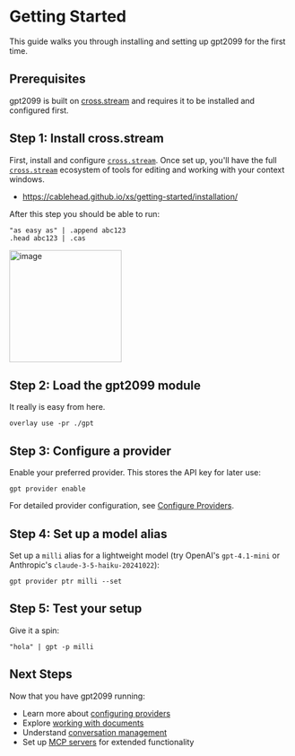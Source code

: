 # Getting Started

This guide walks you through installing and setting up gpt2099 for the first time.

## Prerequisites

gpt2099 is built on [cross.stream](https://github.com/cablehead/xs) and requires it to be installed
and configured first.

## Step 1: Install cross.stream

First, install and configure [`cross.stream`](https://github.com/cablehead/xs). Once set up, you'll
have the full [`cross.stream`](https://github.com/cablehead/xs) ecosystem of tools for editing and
working with your context windows.

- https://cablehead.github.io/xs/getting-started/installation/

After this step you should be able to run:

```nushell
"as easy as" | .append abc123
.head abc123 | .cas
```

<img height="200" alt="image" src="https://github.com/user-attachments/assets/dcff4ecf-e708-42fc-8cac-573375003320" />

## Step 2: Load the gpt2099 module

It really is easy from here.

```nushell
overlay use -pr ./gpt
```

## Step 3: Configure a provider

Enable your preferred provider. This stores the API key for later use:

```nushell
gpt provider enable
```

For detailed provider configuration, see [Configure Providers](how-to/configure-providers.md).

## Step 4: Set up a model alias

Set up a `milli` alias for a lightweight model (try OpenAI's `gpt-4.1-mini` or Anthropic's
`claude-3-5-haiku-20241022`):

```nushell
gpt provider ptr milli --set
```

## Step 5: Test your setup

Give it a spin:

```nushell
"hola" | gpt -p milli
```

## Next Steps

Now that you have gpt2099 running:

- Learn more about [configuring providers](how-to/configure-providers.md)
- Explore [working with documents](how-to/work-with-documents.md)
- Understand [conversation management](how-to/manage-conversations.md)
- Set up [MCP servers](how-to/use-mcp-servers.md) for extended functionality
